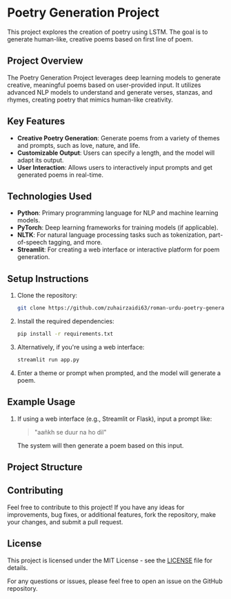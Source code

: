 # Poetry Generation Project

This project explores the creation of poetry using LSTM. The goal is to generate human-like, creative poems based on first line of poem.

## Project Overview

The Poetry Generation Project leverages deep learning models to generate creative, meaningful poems based on user-provided input. It utilizes advanced NLP models to understand and generate verses, stanzas, and rhymes, creating poetry that mimics human-like creativity.

## Key Features

- **Creative Poetry Generation**: Generate poems from a variety of themes and prompts, such as love, nature, and life.
- **Customizable Output**: Users can specify a length, and the model will adapt its output.
- **User Interaction**: Allows users to interactively input prompts and get generated poems in real-time.

## Technologies Used

- **Python**: Primary programming language for NLP and machine learning models.
- **PyTorch**: Deep learning frameworks for training models (if applicable).
- **NLTK**: For natural language processing tasks such as tokenization, part-of-speech tagging, and more.
- **Streamlit**: For creating a web interface or interactive platform for poem generation.

## Setup Instructions

1. Clone the repository:

    ```bash
    git clone https://github.com/zuhairzaidi63/roman-urdu-poetry-generator.git
    ```

2. Install the required dependencies:

    ```bash
    pip install -r requirements.txt
    ```

3. Alternatively, if you're using a web interface:

    ```bash
    streamlit run app.py
    ```

4. Enter a theme or prompt when prompted, and the model will generate a poem.

## Example Usage

1. If using a web interface (e.g., Streamlit or Flask), input a prompt like:

    > "aañkh se duur na ho dil"

    The system will then generate a poem based on this input.

## Project Structure





## Contributing

Feel free to contribute to this project! If you have any ideas for improvements, bug fixes, or additional features, fork the repository, make your changes, and submit a pull request.

## License

This project is licensed under the MIT License - see the [LICENSE](LICENSE) file for details.


For any questions or issues, please feel free to open an issue on the GitHub repository.


